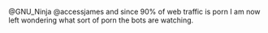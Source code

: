 @GNU_Ninja @accessjames and since 90% of web traffic is porn I am now left wondering what sort of porn the bots are watching.
